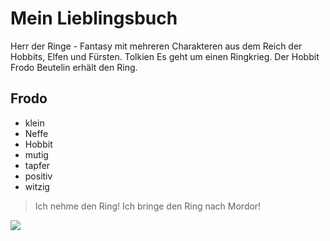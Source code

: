 # Mein Lieblingsbuch

Herr der Ringe - Fantasy mit mehreren Charakteren aus dem Reich der Hobbits, Elfen und Fürsten.
Tolkien
Es geht um einen Ringkrieg. Der Hobbit Frodo Beutelin erhält den Ring.

## Frodo

* klein
* Neffe
* Hobbit
* mutig
* tapfer
* positiv
* witzig

> Ich nehme den Ring! Ich bringe den Ring nach Mordor!

<img src="https://www.google.com/imgres?imgurl=https%3A%2F%2Fi0.web.de%2Fimage%2F928%2F34368928%2Cpd%3D4%2Ffrodo.jpg&imgrefurl=https%3A%2F%2Fweb.de%2Fmagazine%2Funterhaltung%2Fstars%2Ffrodo-gandalf-co-herr-ringe-stars-34369058&tbnid=uXAMy_dAeC471M&vet=12ahUKEwiN_c7476fqAhUCNhoKHTEQA_oQMygMegUIARDLAQ..i&docid=FN3puORnYKZ4pM&w=1920&h=1280&q=frodo%20bild&client=firefox-b-d&ved=2ahUKEwiN_c7476fqAhUCNhoKHTEQA_oQMygMegUIARDLAQ"/>